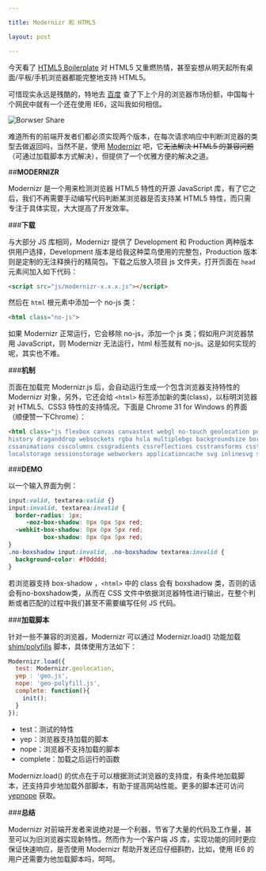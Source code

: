 ```yaml
---

title: Modernizr 和 HTML5

layout: post

---
```

今天看了 [HTML5 Boilerplate](http://html5boilerplate.com/) 对 HTML5 又重燃热情，甚至妄想从明天起所有桌面/平板/手机浏览器都能完整地支持 HTML5。

可惜现实永远是残酷的，特地去 [百度](http://tongji.baidu.com/data/browser) 查了下上个月的浏览器市场份额，中国每十个网民中就有一个还在使用 IE6，这叫我如何相信。

![Borwser Share](https://dl.dropboxusercontent.com/u/36470533/Photos/browser_201311.jpg)

难道所有的前端开发者们都必须实现两个版本，在每次请求响应中判断浏览器的类型去做返回吗，当然不是，使用 [Modernizr](http://modernizr.com/) 吧，它~~无法解决 HTML5 的兼容问题~~（可通过加载脚本方式解决），但提供了一个优雅方便的解决之道。

##**MODERNIZR**

Modernizr 是一个用来检测浏览器 HTML5 特性的开源 JavaScript 库，有了它之后，我们不再需要手动编写代码判断某浏览器是否支持某 HTML5 特性，而只需专注于具体实现，大大提高了开发效率。

###**下载**

与大部分 JS 库相同，Modernizr 提供了 Development 和 Production 两种版本供用户选择，Development 版本是给我这种菜鸟使用的完整包，Production 版本则是定制的无注释换行的精简包。下载之后放入项目 js 文件夹，打开页面在 `head` 元素间加入如下代码：

```html
<script src="js/modernizr-x.x.x.js"></script>
```

然后在 `html` 根元素中添加一个 no-js 类：

```html
<html class="no-js">
```

如果 Modernizr 正常运行，它会移除 no-js，添加一个 js 类；假如用户浏览器禁用 JavaScript，则 Modernizr 无法运行，html 标签就有 no-js。这是如何实现的呢，其实也不难。

###**机制**

页面在加载完 Modernizr.js 后，会自动运行生成一个包含浏览器支持特性的 Modernizr 对象，另外，它还会给 `<html>` 标签添加新的类(class)，以标明浏览器对 HTML5、CSS3 特性的支持情况。下面是 Chrome 31 for Windows 的界面（顺便赞一下Chrome）：

```html
<html class="js flexbox canvas canvastext webgl no-touch geolocation postmessage websqldatabase indexeddb hashchange
history draganddrop websockets rgba hsla multiplebgs backgroundsize borderimage borderradius boxshadow textshadow opacity
cssanimations csscolumns cssgradients cssreflections csstransforms csstransforms3d csstransitions fontface video audio
localstorage sessionstorage webworkers applicationcache svg inlinesvg smil svgclippaths">
```

###**DEMO**

以一个输入界面为例：

```css
input:valid, textarea:valid {}
input:invalid, textarea:invalid {
  border-radius: 1px; 
     -moz-box-shadow: 0px 0px 5px red; 
  -webkit-box-shadow: 0px 0px 5px red; 
          box-shadow: 0px 0px 5px red;
}
.no-boxshadow input:invalid, .no-boxshadow textarea:invalid {
  background-color: #f0dddd;
}
```

若浏览器支持 box-shadow ，`<html>` 中的 class 会有 boxshadow 类，否则的话会有no-boxshadow类，从而在 CSS 文件中依据浏览器特性进行输出，在整个判断或者匹配的过程中我们甚至不需要编写任何 JS 代码。

###**加载脚本**

针对一些不兼容的浏览器，Modernizr 可以通过 Modernizr.load() 功能加载 [shim/polyfills](https://github.com/Modernizr/Modernizr/wiki/HTML5-Cross-Browser-Polyfills) 脚本，具体使用方法如下：

```javascript
Modernizr.load({
  test: Modernizr.geolocation,
  yep : 'geo.js',
  nope: 'geo-polyfill.js',
  complete: function(){
    init();
  }
});
```
* test：测试的特性
* yep：浏览器支持加载的脚本
* nope：浏览器不支持加载的脚本
* complete：加载之后运行的函数

Modernizr.load() 的优点在于可以根据测试浏览器的支持度，有条件地加载脚本，还支持异步地加载外部脚本，有助于提高网站性能。更多的脚本还可访问 [yepnope](http://yepnopejs.com/) 获取。

###**总结**

Modernizr 对前端开发者来说绝对是一个利器，节省了大量的代码及工作量，甚至可以为旧浏览器实现新特性。然而作为一个客户端 JS 库，实现功能的同时更应保证快速响应，是否使用 Modernizr 帮助开发还应仔细斟酌，比如，使用 IE6 的用户还需要为他加载脚本吗，呵呵。 